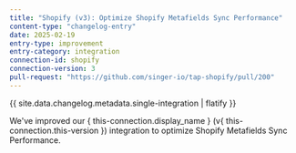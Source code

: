 ```yaml
---
title: "Shopify (v3): Optimize Shopify Metafields Sync Performance"
content-type: "changelog-entry"
date: 2025-02-19
entry-type: improvement
entry-category: integration
connection-id: shopify
connection-version: 3
pull-request: "https://github.com/singer-io/tap-shopify/pull/200"
---
```

{{ site.data.changelog.metadata.single-integration | flatify }}

We've improved our { this-connection.display_name } (v{ this-connection.this-version }) integration to optimize Shopify Metafields Sync Performance.